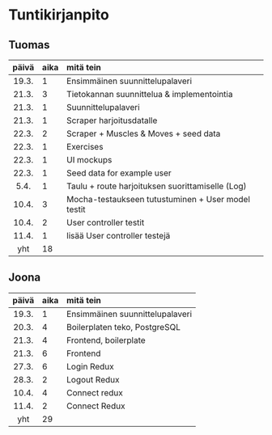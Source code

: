 # Tuntikirjanpito

## Tuomas
| päivä | aika | mitä tein  |
| :----:|:-----| :-----|
| 19.3. | 1    | Ensimmäinen suunnittelupalaveri |
| 21.3. | 3    | Tietokannan suunnittelua & implementointia |
| 21.3. | 1    | Suunnittelupalaveri |
| 21.3. | 1    | Scraper harjoitusdatalle |
| 22.3. | 2    | Scraper + Muscles & Moves + seed data |
| 22.3. | 1    | Exercises |
| 22.3. | 1    | UI mockups |
| 22.3. | 1    | Seed data for example user |
| 5.4.  | 1    | Taulu + route harjoituksen suorittamiselle (Log) |
| 10.4. | 3    | Mocha-testaukseen tutustuminen + User model testit |
| 10.4. | 2    | User controller testit |
| 11.4. | 1    | lisää User controller testejä |
| yht   | 18    | | 

## Joona
| päivä | aika | mitä tein  |
| :----:|:-----| :-----|
| 19.3. | 1    | Ensimmäinen suunnittelupalaveri |
| 20.3. | 4    | Boilerplaten teko, PostgreSQL |
| 21.3. | 4    | Frontend, boilerplate |
| 21.3. | 6    | Frontend |
| 27.3. | 6    | Login Redux |
| 28.3. | 2    | Logout Redux |
| 10.4. | 4    | Connect redux |
| 11.4. | 2    | Connect Redux |
| yht   | 29   | | 
